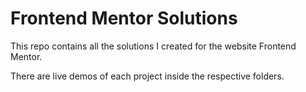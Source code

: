 # Frontend Mentor Solutions

This repo contains all the solutions I created for the website Frontend Mentor.

There are live demos of each project inside the respective folders.
